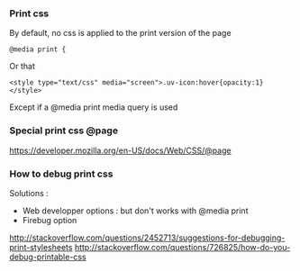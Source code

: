 ### Print css

By default, no css is applied to the print version of the page 
````
@media print {
````

Or that 
````
<style type="text/css" media="screen">.uv-icon:hover{opacity:1}</style>
````

Except if a @media print media query is used

### Special print css @page 
https://developer.mozilla.org/en-US/docs/Web/CSS/@page

### How to debug print css

Solutions : 

* Web developper options : but don't works with @media print
* Firebug option

http://stackoverflow.com/questions/2452713/suggestions-for-debugging-print-stylesheets
http://stackoverflow.com/questions/726825/how-do-you-debug-printable-css